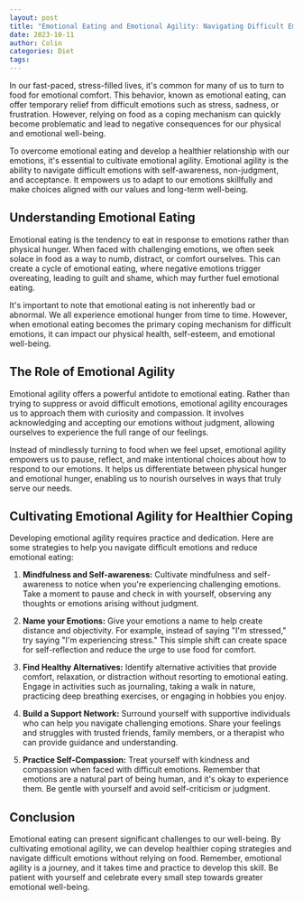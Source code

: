```yaml
---
layout: post
title: "Emotional Eating and Emotional Agility: Navigating Difficult Emotions"
date: 2023-10-11
author: Colin
categories: Diet
tags: 
---
```


In our fast-paced, stress-filled lives, it's common for many of us to turn to food for emotional comfort. This behavior, known as emotional eating, can offer temporary relief from difficult emotions such as stress, sadness, or frustration. However, relying on food as a coping mechanism can quickly become problematic and lead to negative consequences for our physical and emotional well-being.

To overcome emotional eating and develop a healthier relationship with our emotions, it's essential to cultivate emotional agility. Emotional agility is the ability to navigate difficult emotions with self-awareness, non-judgment, and acceptance. It empowers us to adapt to our emotions skillfully and make choices aligned with our values and long-term well-being.

## Understanding Emotional Eating

Emotional eating is the tendency to eat in response to emotions rather than physical hunger. When faced with challenging emotions, we often seek solace in food as a way to numb, distract, or comfort ourselves. This can create a cycle of emotional eating, where negative emotions trigger overeating, leading to guilt and shame, which may further fuel emotional eating.

It's important to note that emotional eating is not inherently bad or abnormal. We all experience emotional hunger from time to time. However, when emotional eating becomes the primary coping mechanism for difficult emotions, it can impact our physical health, self-esteem, and emotional well-being.

## The Role of Emotional Agility

Emotional agility offers a powerful antidote to emotional eating. Rather than trying to suppress or avoid difficult emotions, emotional agility encourages us to approach them with curiosity and compassion. It involves acknowledging and accepting our emotions without judgment, allowing ourselves to experience the full range of our feelings.

Instead of mindlessly turning to food when we feel upset, emotional agility empowers us to pause, reflect, and make intentional choices about how to respond to our emotions. It helps us differentiate between physical hunger and emotional hunger, enabling us to nourish ourselves in ways that truly serve our needs.

## Cultivating Emotional Agility for Healthier Coping

Developing emotional agility requires practice and dedication. Here are some strategies to help you navigate difficult emotions and reduce emotional eating:

1. **Mindfulness and Self-awareness:** Cultivate mindfulness and self-awareness to notice when you're experiencing challenging emotions. Take a moment to pause and check in with yourself, observing any thoughts or emotions arising without judgment.

2. **Name your Emotions:** Give your emotions a name to help create distance and objectivity. For example, instead of saying "I'm stressed," try saying "I'm experiencing stress." This simple shift can create space for self-reflection and reduce the urge to use food for comfort.

3. **Find Healthy Alternatives:** Identify alternative activities that provide comfort, relaxation, or distraction without resorting to emotional eating. Engage in activities such as journaling, taking a walk in nature, practicing deep breathing exercises, or engaging in hobbies you enjoy.

4. **Build a Support Network:** Surround yourself with supportive individuals who can help you navigate challenging emotions. Share your feelings and struggles with trusted friends, family members, or a therapist who can provide guidance and understanding.

5. **Practice Self-Compassion:** Treat yourself with kindness and compassion when faced with difficult emotions. Remember that emotions are a natural part of being human, and it's okay to experience them. Be gentle with yourself and avoid self-criticism or judgment.

## Conclusion

Emotional eating can present significant challenges to our well-being. By cultivating emotional agility, we can develop healthier coping strategies and navigate difficult emotions without relying on food. Remember, emotional agility is a journey, and it takes time and practice to develop this skill. Be patient with yourself and celebrate every small step towards greater emotional well-being.